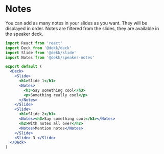 # Notes


<!-- @import "[TOC]" {cmd="toc" depthFrom=2 depthTo=6 orderedList=false} -->
<!-- code_chunk_output -->



<!-- /code_chunk_output -->

You can add as many notes in your slides as you want.
They will be displayed in order. Notes are filtered from the slides,
they are available in the speaker deck.

```jsx
import React from 'react'
import Deck from '@dekk/deck'
import Slide from '@dekk/slide'
import Notes from '@dekk/speaker-notes'

export default (
  <Deck>
    <Slide> 
      <h1>Slide 1</h1> 
      <Notes>
        <h3>Say something cool</h3>
        <p>Something really cool</p>
      </Notes>
    </Slide>
    <Slide>
      <h1>Slide 2</h1> 
      <Notes><h3>Say something cool</h3></Notes>
      <h2>With notes all over</h2> 
      <Notes>Mention notes</Notes>
    </Slide>
    <Slide> 3 </Slide>
  </Deck>
)
```